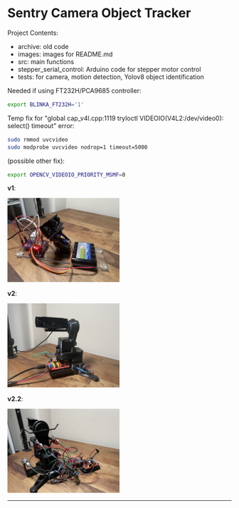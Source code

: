 # Sentry Camera Object Tracker

Project Contents:
- archive: old code
- images: images for README.md
- src: main functions
- stepper_serial_control: Arduino code for stepper motor control
- tests: for camera, motion detection, Yolov8 object identification

Needed if using FT232H/PCA9685 controller:
```bash
export BLINKA_FT232H='1'
```

Temp fix for "global cap_v4l.cpp:1119 tryIoctl VIDEOIO(V4L2:/dev/video0): select() timeout" error:
```bash
sudo rmmod uvcvideo
sudo modprobe uvcvideo nodrop=1 timeout=5000
```
(possible other fix):
```bash
export OPENCV_VIDEOIO_PRIORITY_MSMF=0
```

**v1**:

<img src="images/v1.jpg" width="50%" height="50%">

**v2**:

<img src="images/v2.jpg" width="50%" height="50%">

**v2.2**:

<img src="images/v2_2.jpeg" width="50%" height="50%">

---
